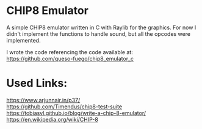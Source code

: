 # CHIP8 Emulator

A simple CHIP8 emulator written in C with Raylib for the graphics. For now I didn't implement the functions to handle sound, but all the opcodes were implemented.

I wrote the code referencing the code available at: https://github.com/queso-fuego/chip8_emulator_c

# Used Links:

https://www.arjunnair.in/p37/  
https://github.com/Timendus/chip8-test-suite  
https://tobiasvl.github.io/blog/write-a-chip-8-emulator/  
https://en.wikipedia.org/wiki/CHIP-8  
